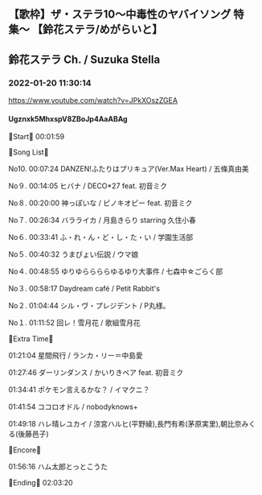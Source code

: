 ## 【歌枠】ザ・ステラ10〜中毒性のヤバイソング 特集〜 【鈴花ステラ/めがらいと】
## 鈴花ステラ Ch. / Suzuka Stella
### 2022-01-20 11:30:14
https://www.youtube.com/watch?v=JPkXOszZGEA
#### Ugznxk5MhxspV8ZBoJp4AaABAg
🔔Start🔔 00:01:59



🔔Song List🔔

No10. 00:07:24 DANZEN!ふたりはプリキュア(Ver.Max Heart) / 五條真由美

No９. 00:14:05 ヒバナ / DECO*27 feat. 初音ミク

No８. 00:20:00 神っぽいな / ピノキオピー feat. 初音ミク

No７. 00:26:34 バラライカ / 月島きらり starring 久住小春

No６. 00:33:41 ふ・れ・ん・ど・し・た・い / 学園生活部

No５. 00:40:32 うまぴょい伝説 / ウマ娘

No４. 00:48:55 ゆりゆららららゆるゆり大事件 / 七森中☆ごらく部

No３. 00:58:17 Daydream café / Petit Rabbit's

No２. 01:04:44 シル・ヴ・プレジデント / P丸様。

No１. 01:11:52 回レ！雪月花 / 歌組雪月花



🔔Extra Time🔔

01:21:04 星間飛行 / ランカ・リー＝中島愛

01:27:46 ダーリンダンス / かいりきベア feat. 初音ミク

01:34:41 ポケモン言えるかな？ / イマクニ？

01:41:54 ココロオドル / nobodyknows+

01:49:18 ハレ晴レユカイ / 涼宮ハルヒ(平野綾),長門有希(茅原実里),朝比奈みくる(後藤邑子)



🔔Encore🔔

01:56:16 ハム太郎とっとこうた



🔔Ending🔔 02:03:20

